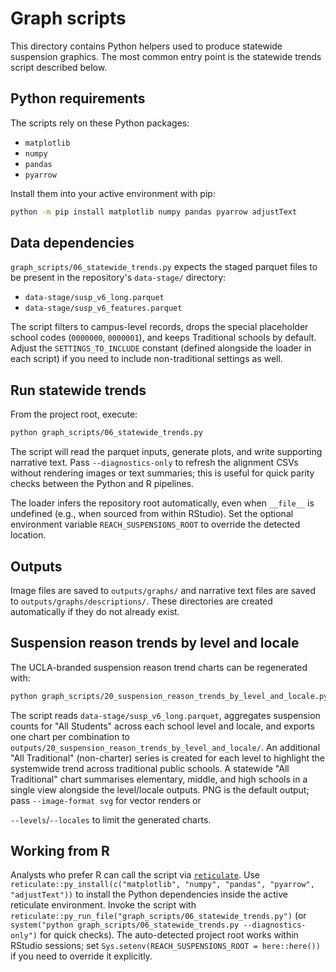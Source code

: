 # Graph scripts

This directory contains Python helpers used to produce statewide suspension graphics. The most common entry point is the statewide trends script described below.

## Python requirements

The scripts rely on these Python packages:

- `matplotlib`
- `numpy`
- `pandas`
- `pyarrow`

Install them into your active environment with pip:

```bash
python -m pip install matplotlib numpy pandas pyarrow adjustText
```

## Data dependencies

`graph_scripts/06_statewide_trends.py` expects the staged parquet files to be present in the repository's `data-stage/` directory:

- `data-stage/susp_v6_long.parquet`
- `data-stage/susp_v6_features.parquet`

The script filters to campus-level records, drops the special placeholder
school codes (`0000000`, `0000001`), and keeps Traditional schools by default.
Adjust the `SETTINGS_TO_INCLUDE` constant (defined alongside the loader in each
script) if you need to include non-traditional settings as well.

## Run statewide trends

From the project root, execute:

```bash
python graph_scripts/06_statewide_trends.py
```

The script will read the parquet inputs, generate plots, and write supporting narrative text.
Pass `--diagnostics-only` to refresh the alignment CSVs without rendering images or
text summaries; this is useful for quick parity checks between the Python and R
pipelines.

The loader infers the repository root automatically, even when `__file__` is
undefined (e.g., when sourced from within RStudio). Set the optional environment
variable `REACH_SUSPENSIONS_ROOT` to override the detected location.

## Outputs

Image files are saved to `outputs/graphs/` and narrative text files are saved to `outputs/graphs/descriptions/`. These directories are created automatically if they do not already exist.

## Suspension reason trends by level and locale

The UCLA-branded suspension reason trend charts can be regenerated with:

```bash
python graph_scripts/20_suspension_reason_trends_by_level_and_locale.py
```

The script reads `data-stage/susp_v6_long.parquet`, aggregates suspension counts
for "All Students" across each school level and locale, and exports one chart
per combination to `outputs/20_suspension_reason_trends_by_level_and_locale/`.
An additional "All Traditional" (non-charter) series is created for each level
to highlight the systemwide trend across traditional public schools. A
statewide "All Traditional" chart summarises elementary, middle, and high
schools in a single view alongside the level/locale outputs.
PNG is the default output; pass `--image-format svg` for vector renders or

`--levels`/`--locales` to limit the generated charts.

## Working from R

Analysts who prefer R can call the script via [`reticulate`](https://rstudio.github.io/reticulate/). Use `reticulate::py_install(c("matplotlib", "numpy", "pandas", "pyarrow", "adjustText"))` to install the Python dependencies inside the active reticulate environment. Invoke the script with `reticulate::py_run_file("graph_scripts/06_statewide_trends.py")` (or `system("python graph_scripts/06_statewide_trends.py --diagnostics-only")` for quick checks). The auto-detected project root works within RStudio sessions; set `Sys.setenv(REACH_SUSPENSIONS_ROOT = here::here())` if you need to override it explicitly.
